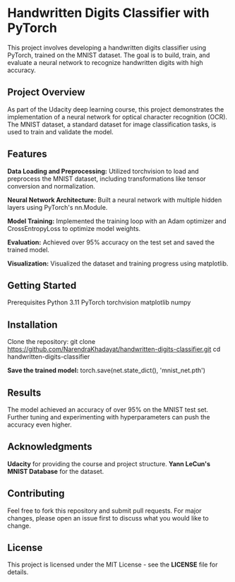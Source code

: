 # Handwritten Digits Classifier with PyTorch
This project involves developing a handwritten digits classifier using PyTorch, trained on the MNIST dataset. The goal is to build, train, and evaluate a neural network to recognize handwritten digits with high accuracy.

## Project Overview
As part of the Udacity deep learning course, this project demonstrates the implementation of a neural network for optical character recognition (OCR). The MNIST dataset, a standard dataset for image classification tasks, is used to train and validate the model.

## Features
**Data Loading and Preprocessing:**
Utilized torchvision to load and preprocess the MNIST dataset, including transformations like tensor conversion and normalization.

**Neural Network Architecture:**
Built a neural network with multiple hidden layers using PyTorch's nn.Module.

**Model Training:**
Implemented the training loop with an Adam optimizer and CrossEntropyLoss to optimize model weights.

**Evaluation:**
Achieved over 95% accuracy on the test set and saved the trained model.

**Visualization:**
Visualized the dataset and training progress using matplotlib.


## Getting Started
Prerequisites
Python 3.11
PyTorch
torchvision
matplotlib
numpy


## Installation
Clone the repository: git clone https://github.com/NarendraKhadayat/handwritten-digits-classifier.git
cd handwritten-digits-classifier


**Save the trained model:**
torch.save(net.state_dict(), 'mnist_net.pth')


## Results
The model achieved an accuracy of over 95% on the MNIST test set.
Further tuning and experimenting with hyperparameters can push the accuracy even higher.


## Acknowledgments
**Udacity** for providing the course and project structure.
**Yann LeCun's MNIST Database** for the dataset.

## Contributing
Feel free to fork this repository and submit pull requests. For major changes, please open an issue first to discuss what you would like to change.

## License
This project is licensed under the MIT License - see the **LICENSE** file for details.
